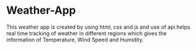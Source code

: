 # Weather-App
This weather app is created by using html, css and js and use of api helps real time tracking of weather in different regions which gives the information of Temperature, Wind Speed and Humidity.
